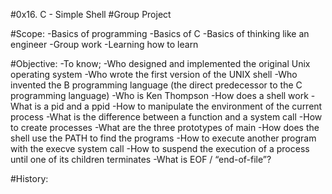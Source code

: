 #0x16. C - Simple Shell
#Group Project

#Scope:
-Basics of programming
-Basics of C
-Basics of thinking like an engineer
-Group work
-Learning how to learn

#Objective:
-To know;
-Who designed and implemented the original Unix operating system
-Who wrote the first version of the UNIX shell
-Who invented the B programming language (the direct predecessor to the C programming language)
-Who is Ken Thompson
-How does a shell work
-What is a pid and a ppid
-How to manipulate the environment of the current process
-What is the difference between a function and a system call
-How to create processes
-What are the three prototypes of main
-How does the shell use the PATH to find the programs
-How to execute another program with the execve system call
-How to suspend the execution of a process until one of its children terminates
-What is EOF / “end-of-file”?

#History:
